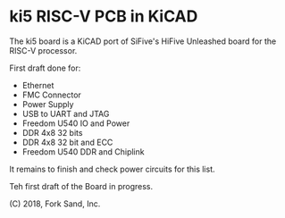 # ki5 RISC-V PCB in KiCAD

The ki5 board is a KiCAD port of SiFive's HiFive Unleashed board for the
RISC-V processor.

First draft done for:

* Ethernet
* FMC Connector
* Power Supply
* USB to UART and JTAG
* Freedom U540 IO and Power
* DDR 4x8 32 bits
* DDR 4x8 32 bit and ECC
* Freedom U540 DDR and Chiplink

It remains to finish and check power circuits for this list. 

Teh first draft of the Board in progress. 


(C) 2018, Fork Sand, Inc.
